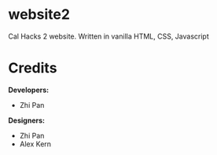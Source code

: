 # website2
Cal Hacks 2 website. Written in vanilla HTML, CSS, Javascript

# Credits
**Developers:**
* Zhi Pan

**Designers:**
* Zhi Pan
* Alex Kern
